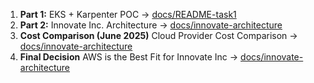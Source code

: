 
1. **Part 1:** EKS + Karpenter POC → [docs/README-task1](docs/README-task1.md)  
2. **Part 2:** Innovate Inc. Architecture → [docs/innovate-architecture](docs/innovate-architecture.md)
3. **Cost Comparison (June 2025)**  Cloud Provider Cost Comparison → [docs/innovate-architecture](docs/cost-comparison.md)
4. **Final Decision** AWS is the Best Fit for Innovate Inc  → [docs/innovate-architecture](docs/final-decision.md)

